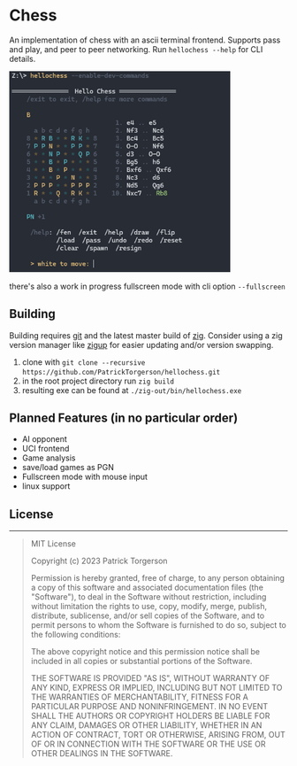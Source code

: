 # Chess

An implementation of chess with an ascii terminal frontend.
Supports pass and play, and peer to peer networking.
Run `hellochess --help` for CLI details.

<img src="img/inline-frontend.png" alt="drawing" width="400"/>

there's also a work in progress fullscreen mode with cli option `--fullscreen`

## Building

Building requires [git](https://git-scm.com) and the latest master build of [zig](https://ziglang.org/download/).
Consider using a zig version manager like [zigup](https://github.com/marler8997/zigup) for
easier updating and/or version swapping.

 1. clone with `git clone --recursive https://github.com/PatrickTorgerson/hellochess.git`
 1. in the root project directory run `zig build`
 1. resulting exe can be found at `./zig-out/bin/hellochess.exe`

## Planned Features (in no particular order)
 * AI opponent
 * UCI frontend
 * Game analysis
 * save/load games as PGN
 * Fullscreen mode with mouse input
 * linux support

## License
---
> MIT License
>
> Copyright (c) 2023 Patrick Torgerson
>
> Permission is hereby granted, free of charge, to any person obtaining a copy
> of this software and associated documentation files (the "Software"), to deal
> in the Software without restriction, including without limitation the rights
> to use, copy, modify, merge, publish, distribute, sublicense, and/or sell
> copies of the Software, and to permit persons to whom the Software is
> furnished to do so, subject to the following conditions:
>
> The above copyright notice and this permission notice shall be included in all
> copies or substantial portions of the Software.
>
> THE SOFTWARE IS PROVIDED "AS IS", WITHOUT WARRANTY OF ANY KIND, EXPRESS OR
> IMPLIED, INCLUDING BUT NOT LIMITED TO THE WARRANTIES OF MERCHANTABILITY,
> FITNESS FOR A PARTICULAR PURPOSE AND NONINFRINGEMENT. IN NO EVENT SHALL THE
> AUTHORS OR COPYRIGHT HOLDERS BE LIABLE FOR ANY CLAIM, DAMAGES OR OTHER
> LIABILITY, WHETHER IN AN ACTION OF CONTRACT, TORT OR OTHERWISE, ARISING FROM,
> OUT OF OR IN CONNECTION WITH THE SOFTWARE OR THE USE OR OTHER DEALINGS IN THE
> SOFTWARE.
